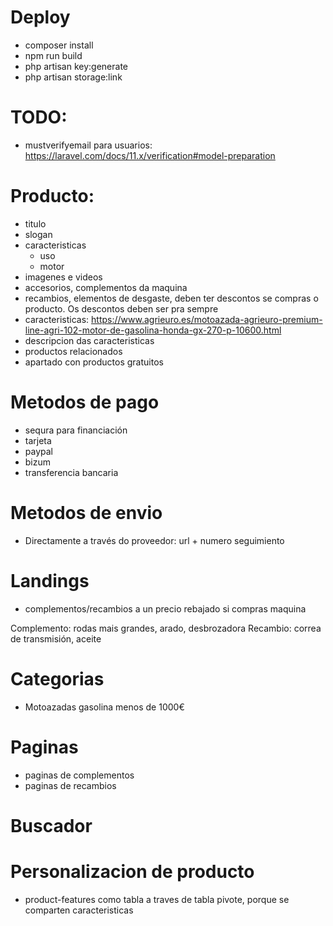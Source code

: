 # Deploy
 - composer install
 - npm run build
 - php artisan key:generate
 - php artisan storage:link

 # TODO:
  - mustverifyemail para usuarios: https://laravel.com/docs/11.x/verification#model-preparation

 # Producto:
   - titulo
   - slogan
   - caracteristicas
     - uso
     - motor
   - imagenes e videos
   - accesorios, complementos da maquina
   - recambios, elementos de desgaste, deben ter descontos se compras o producto. Os descontos deben ser pra sempre
   - caracteristicas: https://www.agrieuro.es/motoazada-agrieuro-premium-line-agri-102-motor-de-gasolina-honda-gx-270-p-10600.html
   - descripcion das caracteristicas
   - productos relacionados
   - apartado con productos gratuitos

  # Metodos de pago
  - sequra para financiación
  - tarjeta
  - paypal
  - bizum
  - transferencia bancaria

  # Metodos de envio
  - Directamente a través do proveedor: url + numero seguimiento

  # Landings
  - complementos/recambios a un precio rebajado si compras maquina

  Complemento: rodas mais grandes, arado, desbrozadora
  Recambio: correa de transmisión, aceite

  # Categorias
   - Motoazadas gasolina menos de 1000€

  # Paginas
   - paginas de complementos
   - paginas de recambios

  # Buscador

  # Personalizacion de producto
   - product-features como tabla a traves de tabla pivote, porque se comparten caracteristicas
